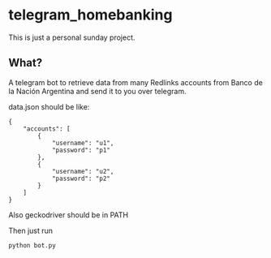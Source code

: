 # telegram_homebanking
This is just a personal sunday project. 

## What?
A telegram bot to retrieve data from many Redlinks accounts from Banco de la Nación Argentina and send it to you over telegram.


data.json should be like:
```
{
    "accounts": [
        {
            "username": "u1",
            "password": "p1"
        },
        {
            "username": "u2",
            "password": "p2"
        }
    ]
}
```
Also geckodriver should be in PATH

Then just run

`python bot.py`